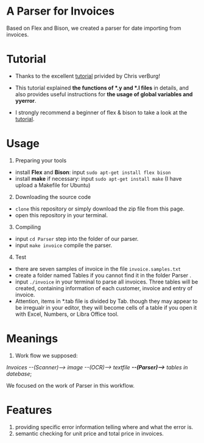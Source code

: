 # A Parser for Invoices
 Based on Flex and Bison, we created a parser for date importing from invoices.
# Tutorial
- Thanks to the excellent [tutorial](https://aquamentus.com/flex_bison.html) privided by Chris verBurg!

- This tutorial explained __the functions of \*.y and \*.l files__ in details, and also provides useful instructions for __the usage of global variables and yyerror__.

- I strongly recommend a beginner of flex & bison to take a look at the [tutorial](https://aquamentus.com/flex_bison.html).

# Usage
1. Preparing your tools
- install __Flex__ and __Bison__: input `sudo apt-get install flex bison`
- install __make__ if necessary: input `sudo apt-get install make` (I have upload a Makefile for Ubuntu)
2. Downloading the source code
- `clone` this repository or simply download the zip file from this page.
-  open this repository in your terminal.
3. Compiling
- input `cd Parser` step into the folder of our parser.
- input `make invoice` compile the parser.
4. Test
- there are seven samples of invoice in the file `invoice.samples.txt`
- create a folder named Tables if you cannot find it in the folder Parser .
- input `./invoice` in your terminal to parse all invoices. Three tables will be created, containing information of each customer, invoice and entry of invoice.
- Attention, items in \*.tab file is divided by Tab. though they may appear to be irregualr in your editor, they will become cells of a table if you open it with Excel, Numbers, or Libra Office tool.

# Meanings
1. Work flow we supposed: 

_Invoices --(Scanner)--> image --(OCR)-->  textfile  __--(Parser)-->__ tables in datebase_;

We focused on the work of Parser in this workflow.

# Features
1. providing specific error information telling where and what the error is.
2. semantic checking for unit price and total price in invoices.
